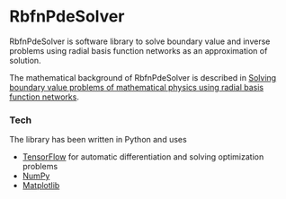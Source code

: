 # RbfnPdeSolver

RbfnPdeSolver is software library to solve boundary value and inverse problems using radial basis function networks as an approximation of solution.

The mathematical background of RbfnPdeSolver is described in [Solving boundary value problems of mathematical physics using radial basis function networks](https://link.springer.com/article/10.1134/S0965542517010079).

### Tech

The library has been written in Python and uses 
- [TensorFlow](https://www.tensorflow.org/) for automatic differentiation and solving optimization problems
- [NumPy](www.numpy.org/)
- [Matplotlib](https://matplotlib.org/) 
